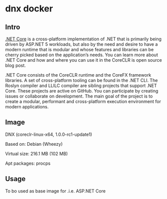 # dnx docker

## Intro

[.NET Core](https://dotnet.github.io/about/) is a cross-platform implementation of .NET that is primarily being driven by ASP.NET 5 workloads, but also by the need and desire to have a modern runtime that is modular and whose features and libraries can be cherry picked based on the application’s needs. You can learn more about .NET Core and how and where you can use it in the CoreCLR is open source blog post.

.NET Core consists of the CoreCLR runtime and the CoreFX framework libraries. A set of cross-platform tooling can be found in the .NET CLI. The Roslyn compiler and LLILC compiler are sibling projects that support .NET Core. These projects are active on GitHub. You can participate by creating issues or collaborate on development. The main goal of the project is to create a modular, performant and cross-platform execution environment for modern applications.

## Image

DNX (coreclr-linux-x64, 1.0.0-rc1-update1)

Based on: Debian (Wheezy)

Virtual size: 216.1 MB (102 MB)

Apt packages: procps

## Usage

To bo used as base image for .i.e. ASP.NET Core
